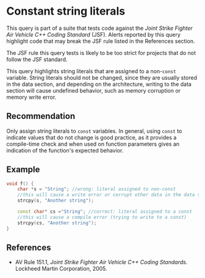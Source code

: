# Constant string literals
This query is part of a suite that tests code against the *Joint Strike Fighter Air Vehicle C++ Coding Standard* (JSF). Alerts reported by this query highlight code that may break the JSF rule listed in the References section.

The JSF rule this query tests is likely to be too strict for projects that do not follow the JSF standard.

This query highlights string literals that are assigned to a non-`const` variable. String literals should not be changed, since they are usually stored in the data section, and depending on the architecture, writing to the data section will cause undefined behavior, such as memory corruption or memory write error.


## Recommendation
Only assign string literals to `const` variables. In general, using `const` to indicate values that do not change is good practice, as it provides a compile-time check and when used on function parameters gives an indication of the function's expected behavior.


## Example

```cpp
void f() {
	char *s = "String"; //wrong: literal assigned to non-const
	//this will cause a write error or corrupt other data in the data section
	strcpy(s, "Another string"); 

	const char* cs ="String"; //correct: literal assigned to a const
	//this will cause a compile error (trying to write to a const)
	strcpy(cs, "Another string");
}

```

## References
* AV Rule 151.1, *Joint Strike Fighter Air Vehicle C++ Coding Standards*. Lockheed Martin Corporation, 2005.
